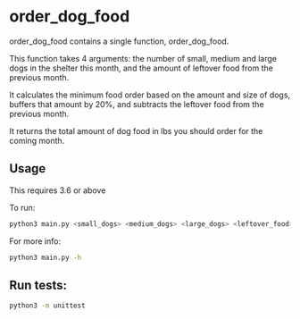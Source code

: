 # order_dog_food

order_dog_food contains a single function, order_dog_food. 

This function takes 4 arguments: the number of small, medium and large dogs in the shelter this month, and the amount of leftover food from the previous month.

It calculates the minimum food order based on the amount and size of dogs, buffers that amount by 20%, and subtracts the leftover food from the previous month.

It returns the total amount of dog food in lbs you should order for the coming month.

## Usage

This requires 3.6 or above

To run:
```bash
python3 main.py <small_dogs> <medium_dogs> <large_dogs> <leftover_food>
```
For more info:
```bash
python3 main.py -h
```

## Run tests:
```bash
python3 -m unittest
```
